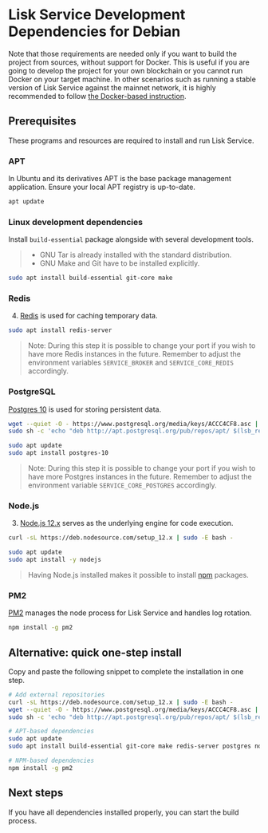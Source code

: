 # Lisk Service Development Dependencies for Debian

Note that those requirements are needed only if you want to build the project from sources, without support for Docker. This is useful if you are going to develop the project for your own blockchain or you cannot run Docker on your target machine. In other scenarios such as running a stable version of Lisk Service against the mainnet network, it is highly recommended to follow [the Docker-based instruction](./prerequisites_docker_macos.md).

## Prerequisites

These programs and resources are required to install and run Lisk Service.

### APT 

In Ubuntu and its derivatives APT is the base package management application. Ensure your local APT registry is up-to-date.

```bash
apt update
```

### Linux development dependencies

Install `build-essential` package alongside with several development tools.

> - GNU Tar is already installed with the standard distribution.
> - GNU Make and Git have to be installed explicitly.

```bash
sudo apt install build-essential git-core make
```

### Redis

4. [Redis](http://redis.io) is used for caching temporary data.

```bash
sudo apt install redis-server
```

> Note: During this step it is possible to change your port if you wish to have more Redis instances in the future. Remember to adjust the environment variables `SERVICE_BROKER` and `SERVICE_CORE_REDIS` accordingly.

### PostgreSQL

[Postgres 10](https://www.postgresql.org/) is used for storing persistent data.

```bash
wget --quiet -O - https://www.postgresql.org/media/keys/ACCC4CF8.asc | sudo apt-key add -
sudo sh -c 'echo "deb http://apt.postgresql.org/pub/repos/apt/ $(lsb_release -sc)-pgdg main" > /etc/apt/sources.list.d/PostgreSQL.list'

sudo apt update
sudo apt install postgres-10
```

> Note: During this step it is possible to change your port if you wish to have more Postgres instances in the future. Remember to adjust the environment variable `SERVICE_CORE_POSTGRES` accordingly.


### Node.js

3. [Node.js 12.x](<https://nodejs.org/>) serves as the underlying engine for code execution.

```bash
curl -sL https://deb.nodesource.com/setup_12.x | sudo -E bash -

sudo apt update
sudo apt install -y nodejs
```

> Having Node.js installed makes it possible to install [npm](https://www.npmjs.com/) packages.

### PM2

[PM2](https://github.com/Unitech/pm2) manages the node process for Lisk Service and handles log rotation.

```bash
npm install -g pm2
```

## Alternative: quick one-step install

Copy and paste the following snippet to complete the installation in one step.

```bash
# Add external repositories
curl -sL https://deb.nodesource.com/setup_12.x | sudo -E bash -
wget --quiet -O - https://www.postgresql.org/media/keys/ACCC4CF8.asc | sudo apt-key add -
sudo sh -c 'echo "deb http://apt.postgresql.org/pub/repos/apt/ $(lsb_release -sc)-pgdg main" > /etc/apt/sources.list.d/PostgreSQL.list'

# APT-based dependencies
sudo apt update
sudo apt install build-essential git-core make redis-server postgres nodejs

# NPM-based dependencies
npm install -g pm2
```

## Next steps

If you have all dependencies installed properly, you can start the build process.
